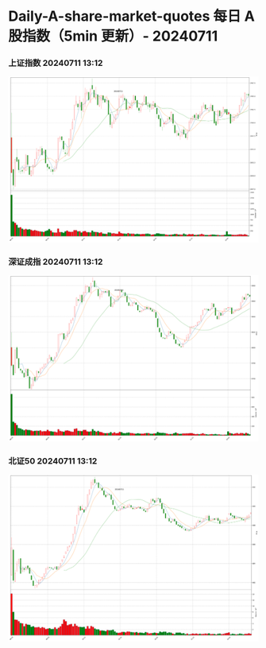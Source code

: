 
# Daily-A-share-market-quotes 每日 A 股指数（5min 更新）- 20240711

### 上证指数 20240711 13:12
![](./fig/2024/7/20240711-sh000001.png)

### 深证成指 20240711 13:12
![](./fig/2024/7/20240711-sz399001.png)

### 北证50 20240711 13:12
![](./fig/2024/7/20240711-bj899050.png)
